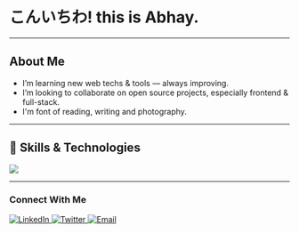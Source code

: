 <!--
  Hi! I’m Abhay Singh (GitHub username: abhaydesu)
  Welcome to my GitHub profile. 👋
-->

# こんいちわ! this is Abhay.

---

## About Me

- I’m learning new web techs & tools — always improving.  
- I’m looking to collaborate on open source projects, especially frontend & full-stack.  
- I'm font of reading, writing and photography.

---

## 🔧 Skills & Technologies

  <p>
    <a href="https://skillicons.dev">
      <img src="https://skillicons.dev/icons?i=html,css,js,ts,npm,react,bootstrap,github,nextjs,tailwind,nodejs,express,mongodb,git,vscode,&perline=5" />
    </a>
  </p>

---

  ### Connect With Me
  <p>
    <a href="https://www.linkedin.com/in/YOUR_LINKEDIN_USERNAME/">
      <img src="https://img.shields.io/badge/LinkedIn-0077B5?style=for-the-badge&logo=linkedin&logoColor=white" alt="LinkedIn"/>
    </a>
    <a href="https://twitter.com/YOUR_TWITTER_USERNAME">
      <img src="https://img.shields.io/badge/Twitter-1DA1F2?style=for-the-badge&logo=twitter&logoColor=white" alt="Twitter"/>
    </a>
    <a href="mailto:your.email@example.com">
      <img src="https://img.shields.io/badge/Email-D14836?style=for-the-badge&logo=gmail&logoColor=white" alt="Email"/>
    </a>
  </p>

